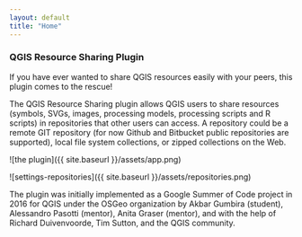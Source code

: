 ```yaml
---
layout: default
title: "Home"
---
```


### QGIS Resource Sharing Plugin
If you have ever wanted to share QGIS resources easily with your peers, 
this plugin comes to the rescue!

The QGIS Resource Sharing plugin allows QGIS users to share resources
(symbols, SVGs, images, processing models, processing scripts and R
scripts) in repositories that other users can access.
A repository could be a remote GIT repository (for now Github and
Bitbucket public repositories are supported), local file system
collections, or zipped collections on the Web. 

![the plugin]({{ site.baseurl }}/assets/app.png)

![settings-repositories]({{ site.baseurl }}/assets/repositories.png)

The plugin was initially implemented as a Google Summer of Code project
in 2016 for QGIS under the OSGeo organization by Akbar Gumbira (student),
Alessandro Pasotti (mentor), Anita Graser (mentor), and with the help of
Richard Duivenvoorde, Tim Sutton, and the QGIS community.
    
